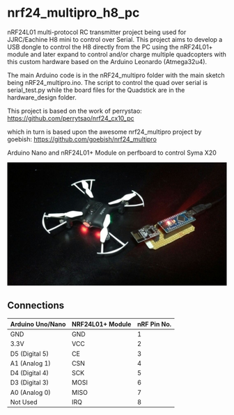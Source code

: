 # nrf24_multipro_h8_pc
nRF24L01 multi-protocol RC transmitter project being used for JJRC/Eachine H8 mini to control over Serial. This project aims to develop a USB dongle to control the H8 directly from the PC using the nRF24L01+ module and later expand to control and/or charge multiple quadcopters with this custom hardware based on the Arduino Leonardo (Atmega32u4).

The main Arduino code is in the nRF24_multipro folder with the main sketch being nRF24_multipro.ino. The script to control the quad over serial is serial_test.py while the board files for the Quadstick are in the hardware_design folder.

This project is based on the work of perrystao:
https://github.com/perrytsao/nrf24_cx10_pc

which in turn is based upon the awesome nrf24_multipro project by goebish:
https://github.com/goebish/nrf24_multipro

Arduino Nano and nRF24L01+ Module on perfboard to control Syma X20

![Nano+nRF Syma X20](/media/Nano_X20.jpeg?raw=true)

## Connections

| Arduino Uno/Nano    | NRF24L01+ Module               | nRF Pin No.   |
|---------------------|--------------------------------|---------------|
| GND                 | GND                            | 1             |
| 3.3V                | VCC                            | 2             |
| D5 (Digital 5)      | CE                             | 3             |
| A1 (Analog 1)       | CSN                            | 4             |
| D4 (Digital 4)      | SCK                            | 5             |
| D3 (Digital 3)      | MOSI                           | 6             |
| A0 (Analog 0)       | MISO                           | 7             |
| Not Used            | IRQ                            | 8             |
